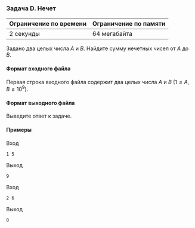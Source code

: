 

### Задача D. Нечет

| Ограничение по времени      | Ограничение по памяти         |
|:----------------------------|:------------------------------|
|2 секунды|64 мегабайта|

Задано два целых числа $A$ и $B.$ Найдите сумму нечетных чисел от $A$ до $B.$

#### Формат входного файла

Первая строка входного файла содержит два целых числа $A$ и $B$ $(1 \le A, B \le 10^9).$


#### Формат выходного файла

Выведите ответ к задаче.

#### Примеры

Вход
```
1 5
```

Выход
```
9
```
Вход
```
2 6
```

Выход
```
8
```
